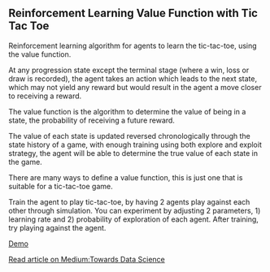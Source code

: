 ## Reinforcement Learning Value Function with Tic Tac Toe

Reinforcement learning algorithm for agents to learn the tic-tac-toe, using the value function.

At any progression state except the terminal stage (where a win, loss or draw is recorded), the agent takes an action which leads to the next state, which may not yield any reward but would result in the agent a move closer to receiving a reward.

The value function is the algorithm to determine the value of being in a state, the probability of receiving a future reward.

The value of each state is updated reversed chronologically through the state history of a game, with enough training using both explore and exploit strategy, the agent will be able to determine the true value of each state in the game.

There are many ways to define a value function, this is just one that is suitable for a tic-tac-toe game.

Train the agent to play tic-tac-toe, by having 2 agents play against each other through simulation. You can experiment by adjusting 2 parameters, 1) learning rate and 2) probability of exploration of each agent. After training, try playing against the agent.

[Demo](https://lonedune.github.io/demos/rl-value-function-tic-tac-toe)

[Read article on Medium:Towards Data Science](https://towardsdatascience.com/reinforcement-learning-value-function-57b04e911152)
